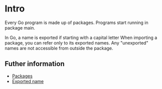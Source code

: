 # Intro

Every Go program is made up of packages.
Programs start running in package main. 

In Go, a name is exported if starting with a capital letter
When importing a package, you can refer only to its exported names. Any "unexported" names are not accessible from outside the package.

## Futher information

- [Packages](https://go.dev/tour/basics/1)
- [Exported name](https://go.dev/tour/basics/3)